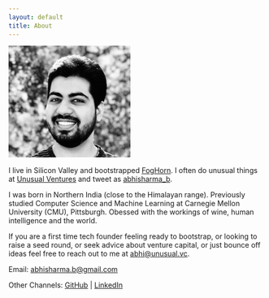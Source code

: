 ```yaml
---
layout: default
title: About
---
```


![](/assets/abhi.png)

I live in Silicon Valley and bootstrapped
[FogHorn](https://www.foghorn.io/). I often do unusual things at [Unusual Ventures](https://unusual.vc/) and tweet as [abhisharma_b](https://twitter.com/abhisharma_b).

I was born in Northern India (close to the Himalayan range). Previously studied Computer Science and Machine Learning at Carnegie Mellon University (CMU), Pittsburgh. Obessed with the workings of wine, human intelligence and the world.

If you are a first time tech founder feeling ready to bootstrap, or looking to raise a seed round, or seek advice about venture capital, or just bounce off ideas feel free to reach out to me at [abhi@unusual.vc](mailto:abhi@unusual.vc).

Email: [abhisharma.b@gmail.com](mailto:abhisharma.b@gmail.com)

Other Channels:
[GitHub](https://github.com/abhisharmab) | [LinkedIn](https://www.linkedin.com/in/abhishekbaburamsharma/)



